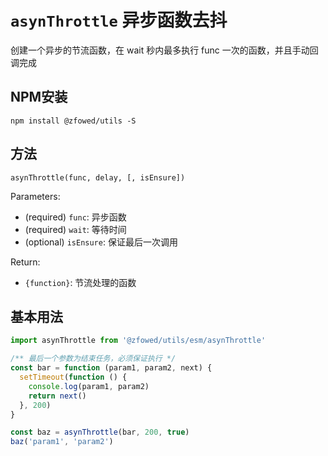 # `asynThrottle` 异步函数去抖

创建一个异步的节流函数，在 wait 秒内最多执行 func 一次的函数，并且手动回调完成

## NPM安装

```shell
npm install @zfowed/utils -S
```

## 方法

`asynThrottle(func, delay, [, isEnsure])`

Parameters:

- (required) `func`: 异步函数
- (required) `wait`: 等待时间
- (optional) `isEnsure`: 保证最后一次调用

Return:

- `{function}`: 节流处理的函数

## 基本用法

```javascript
import asynThrottle from '@zfowed/utils/esm/asynThrottle'
```

```javascript
/** 最后一个参数为结束任务，必须保证执行 */
const bar = function (param1, param2, next) {
  setTimeout(function () {
    console.log(param1, param2)
    return next()
  }, 200)
}

const baz = asynThrottle(bar, 200, true)
baz('param1', 'param2')
```
